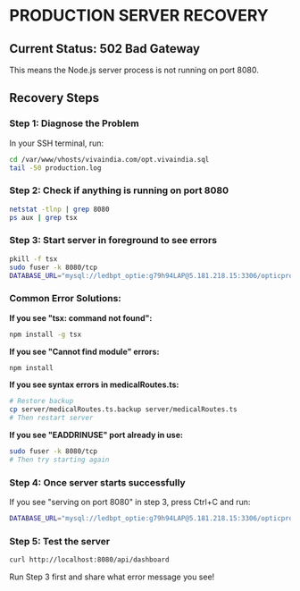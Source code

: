 # PRODUCTION SERVER RECOVERY

## Current Status: 502 Bad Gateway
This means the Node.js server process is not running on port 8080.

## Recovery Steps

### Step 1: Diagnose the Problem
In your SSH terminal, run:
```bash
cd /var/www/vhosts/vivaindia.com/opt.vivaindia.sql
tail -50 production.log
```

### Step 2: Check if anything is running on port 8080
```bash
netstat -tlnp | grep 8080
ps aux | grep tsx
```

### Step 3: Start server in foreground to see errors
```bash
pkill -f tsx
sudo fuser -k 8080/tcp
DATABASE_URL="mysql://ledbpt_optie:g79h94LAP@5.181.218.15:3306/opticpro" PORT=8080 tsx server/index.ts
```

### Common Error Solutions:

**If you see "tsx: command not found":**
```bash
npm install -g tsx
```

**If you see "Cannot find module" errors:**
```bash
npm install
```

**If you see syntax errors in medicalRoutes.ts:**
```bash
# Restore backup
cp server/medicalRoutes.ts.backup server/medicalRoutes.ts
# Then restart server
```

**If you see "EADDRINUSE" port already in use:**
```bash
sudo fuser -k 8080/tcp
# Then try starting again
```

### Step 4: Once server starts successfully
If you see "serving on port 8080" in step 3, press Ctrl+C and run:
```bash
DATABASE_URL="mysql://ledbpt_optie:g79h94LAP@5.181.218.15:3306/opticpro" PORT=8080 tsx server/index.ts > production.log 2>&1 &
```

### Step 5: Test the server
```bash
curl http://localhost:8080/api/dashboard
```

Run Step 3 first and share what error message you see!